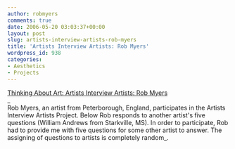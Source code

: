 ```yaml
---
author: robmyers
comments: true
date: 2006-05-20 03:03:37+00:00
layout: post
slug: artists-interview-artists-rob-myers
title: 'Artists Interview Artists: Rob Myers'
wordpress_id: 938
categories:
- Aesthetics
- Projects
---
```


[Thinking About Art: Artists Interview Artists: Rob Myers  
](http://thinkingaboutart.blogs.com/art/2006/05/artists_intervi_7.html)_  
Rob Myers, an artist from Peterborough, England, participates in the Artists Interview Artists Project. Below Rob responds to another artist's five questions (William Andrews from Starkville, MS). In order to participate, Rob had to provide me with five questions for some other artist to answer. The assigning of questions to artists is completely random_.  


